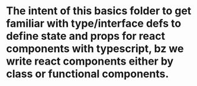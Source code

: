 # The intent of this basics folder to get familiar with type/interface defs to define state and props for react components with typescript, bz we write react components either by class or functional components.
